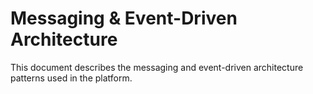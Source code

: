 # Messaging & Event-Driven Architecture

This document describes the messaging and event-driven architecture patterns used in the platform.
